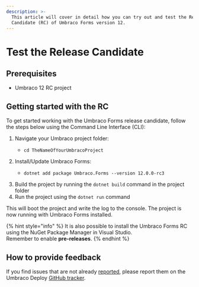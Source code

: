 ```yaml
---
description: >-
  This article will cover in detail how you can try out and test the Release
  Candidate (RC) of Umbraco Forms version 12.
---
```


# Test the Release Candidate

## Prerequisites

* Umbraco 12 RC project

## Getting started with the RC

To get started working with the Umbraco Forms release candidate, follow the steps below using the Command Line Interface (CLI):

1. Navigate your Umbraco project folder:
   * ```
     cd TheNameOfYourUmbracoProject
     ```
2. Install/Update Umbraco Forms:
   * ```aspnet
     dotnet add package Umbraco.Forms --version 12.0.0-rc3
     ```
3. Build the project by running the `dotnet build` command in the project folder
4. Run the project using the `dotnet run` command

This will boot the project and write the log to the console. The project is now running with Umbraco Forms installed.

{% hint style="info" %}
It is also possible to install the Umbraco Forms RC using the NuGet Package Manager in Visual Studio.\
Remember to enable **pre-releases**.
{% endhint %}

## How to provide feedback

If you find issues that are not already [reported](https://github.com/umbraco/Umbraco.Forms.Issues/issues?q=is%3Aopen+is%3Aissue+label%3Aproject%2Fv12), please report them on the Umbraco Deploy [GitHub tracker](https://github.com/umbraco/Umbraco.Forms.Issues/issues/new?assignees=\&labels=\&projects=\&template=1\_Bug.md).
